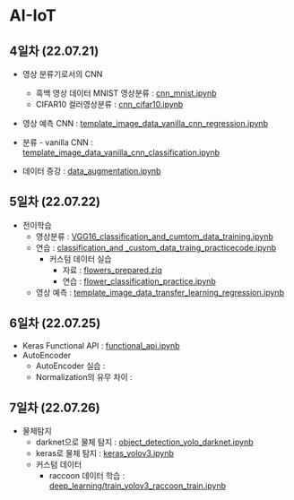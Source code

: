 # AI-IoT

## 4일차 (22.07.21)
- 영상 분류기로서의 CNN
  - 흑백 영상 데이터 MNIST 영상분류 :
[cnn_mnist.ipynb](https://colab.research.google.com/github/choyoona/AI-IoT/blob/main/cnn_mnist.ipynb)
  - CIFAR10 컬러영상분류 :
[cnn_cifar10.ipynb](https://colab.research.google.com/github/choyoona/AI-IoT/blob/main/material/deep_learning/cnn_cifar10.ipynb)

- 영상 예측 CNN :
[template_image_data_vanilla_cnn_regression.ipynb](https://colab.research.google.com/github/choyoona/AI-IoT/blob/main/material/deep_learning/template_image_data_vanilla_cnn_regression.ipynb)

- 분류 - vanilla CNN :
[template_image_data_vanilla_cnn_classification.ipynb](https://colab.research.google.com/github/choyoona/AI-IoT/blob/main/material/deep_learning/template_image_data_vanilla_cnn_classification.ipynb)

- 데이터 증강 :
[data_augmentation.ipynb](https://colab.research.google.com/github/dhrim/cau_2022_summer/blob/master/material/deep_learning/data_augmentation.ipynb#scrollTo=JU5aq2wUofnH)


## 5일차 (22.07.22)
- 전이학습
  - 영상분류 : [VGG16_classification_and_cumtom_data_training.ipynb](https://colab.research.google.com/drive/1XyKvSqNIqZmKOWD3qfzq648QMim2SXlL)
  - 연습    : [classification_and _custom_data_traing_practicecode.ipynb](https://colab.research.google.com/drive/1nBivNER5YZATjDtJNRJeMTEZCGS5UXWp)
    - 커스텀 데이터 실습
      - 자료 : [flowers_prepared.ziq](https://drive.google.com/file/d/1aL0PRO6kt3zBx4UPJjjEe-8o52dquiwm/view?usp=sharing)
      - 연습 : [flower_classification_practice.ipynb](https://colab.research.google.com/drive/1SU8V17bXQQOIPGRlCdcdvkkdlKO6buj9#scrollTo=kXC97HAMx9kK)
  - 영상 예측 : [template_image_data_transfer_learning_regression.ipynb](https://colab.research.google.com/github/dhrim/cau_2022_summer/blob/master/material/deep_learning/template_image_data_transfer_learning_regression.ipynb)
  
  

## 6일차 (22.07.25)
- Keras Functional API : [functional_api.ipynb](https://colab.research.google.com/github/choyoona/AI-IoT/blob/main/material/deep_learning/functional_api.ipynb)
- AutoEncoder
   - AutoEncoder 실습 : []()
   - Normalization의 유무 차이 : []()
   
   
## 7일차 (22.07.26)   
- 물체탐지 
   - darknet으로 물체 탐지 : [object_detection_yolo_darknet.ipynb](https://github.com/choyoona/AI-IoT/blob/main/material/deep_learning/object_detection_yolo_darknet.ipynb)
   - keras로 물체 탐지 : [keras_yolov3.ipynb](https://colab.research.google.com/github/choyoona/AI-IoT/blob/main/material/deep_learning/keras_yolov3.ipynb)
   - 커스텀 데이터
       - raccoon 데이터 학습 : [deep_learning/train_yolov3_raccoon_train.ipynb](https://colab.research.google.com/github/choyoona/AI-IoT/blob/main/material/deep_learning/train_yolov3_raccoon_train.ipynb)
